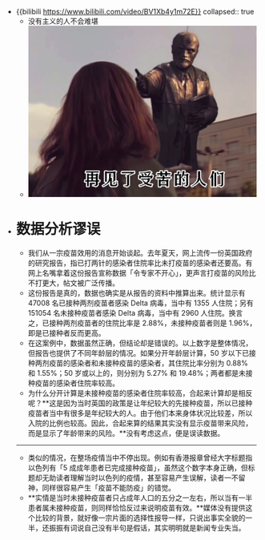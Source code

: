 - {{bilibili https://www.bilibili.com/video/BV1Xb4y1m72E}}
  collapsed:: true
	- 没有主义的人不会难堪
	- ![image.png](../assets/image_1645019117880_0.png)
- # 数据分析谬误
	- 我们从一宗疫苗效用的消息开始谈起。去年夏天，网上流传一份英国政府的研究报告，指已打两针的感染者住院率比未打疫苗的感染者还要高。有网上名嘴拿着这份报告宣称数据「令专家不开心」，更声言打疫苗的风险比不打更大，帖文被广泛传播。
	- 这份报告是真的，数据也确实是从报告的资料中推算出来。统计显示有 47008 名已接种两剂疫苗者感染 Delta 病毒，当中有 1355 人住院；另有 151054 名未接种疫苗者感染 Delta 病毒，当中有 2960 人住院。换言之，已接种两剂疫苗者的住院比率是 2.88%，未接种疫苗者则是 1.96%，即是已接种者反而更高。
	- 在这案例中，数据虽然正确，但结论却是错误的。以上数字是整体情况，但报告也提供了不同年龄层的情况。如果分开年龄层计算，50 岁以下已接种两剂疫苗的感染者和未接种疫苗的感染者，其住院比率分别为 0.88% 和 1.55%；50 岁或以上的，则分别为 5.27% 和 19.48%；两者都是未接种疫苗的感染者住院率较高。
	- 为什么分开计算是未接种疫苗的感染者住院率较高，合起来计算却是相反呢？**这是因为当时英国的政策是让年纪较大的先接种疫苗，所以已接种疫苗者当中有很多是年纪较大的人。由于他们本来身体状况比较差，所以入院的比例也较高。因此，合起来算的结果其实没有显示疫苗带来风险，而是显示了年龄带来的风险。**没有考虑这点，便是误读数据。
	- ---
	- 类似的情况，在整场疫情当中不停出现。例如有香港报章曾经大字标题指以色列有「5 成成年患者已完成接种疫苗」，虽然这个数字本身正确，但标题却无助读者理解当时以色列的疫情，甚至容易产生误解，读者一不留神，同样很容易产生「疫苗不能防疫」的错觉。
	- **实情是当时未接种疫苗者只占成年人口的五分之一左右，所以当有一半患者属未接种疫苗，则同样恰恰反过来说明疫苗有效。**媒体没有提供这个比较的背景，就好像一宗片面的选择性报导一样，只说出事实全貌的一半，还振振有词说自己没有半句是假话，其实明明就是新闻专业失当。